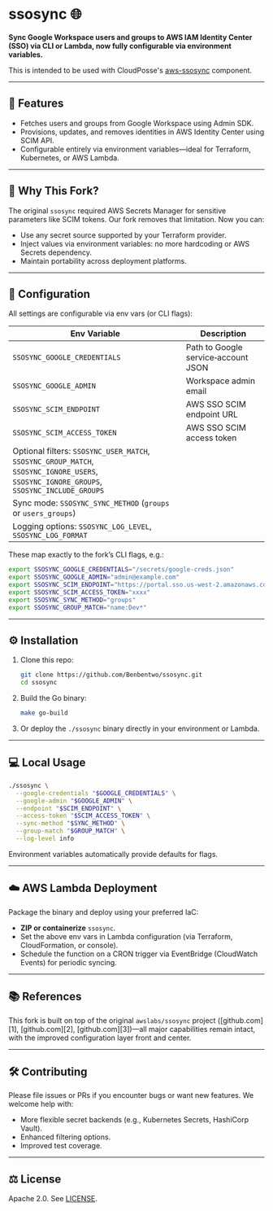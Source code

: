 # ssosync 🌐

**Sync Google Workspace users and groups to AWS IAM Identity Center (SSO) via CLI or Lambda, now fully configurable via environment variables.**

This is intended to be used with CloudPosse's [aws-ssosync](https://github.com/cloudposse-terraform-components/aws-ssosync) component.

---

## 🚀 Features

- Fetches users and groups from Google Workspace using Admin SDK.
- Provisions, updates, and removes identities in AWS Identity Center using SCIM API.
- Configurable entirely via environment variables—ideal for Terraform, Kubernetes, or AWS Lambda.

---

## 🔧 Why This Fork?

The original `ssosync` required AWS Secrets Manager for sensitive parameters like SCIM tokens. Our fork removes that limitation. Now you can:

- Use any secret source supported by your Terraform provider.
- Inject values via environment variables: no more hardcoding or AWS Secrets dependency.
- Maintain portability across deployment platforms.

---

## 📌 Configuration

All settings are configurable via env vars (or CLI flags):

| Env Variable                                                                                                                             | Description                         |
| ---------------------------------------------------------------------------------------------------------------------------------------- | ----------------------------------- |
| `SSOSYNC_GOOGLE_CREDENTIALS`                                                                                                             | Path to Google service‑account JSON |
| `SSOSYNC_GOOGLE_ADMIN`                                                                                                                   | Workspace admin email               |
| `SSOSYNC_SCIM_ENDPOINT`                                                                                                                  | AWS SSO SCIM endpoint URL           |
| `SSOSYNC_SCIM_ACCESS_TOKEN`                                                                                                              | AWS SSO SCIM access token           |
| Optional filters: `SSOSYNC_USER_MATCH`, `SSOSYNC_GROUP_MATCH`, `SSOSYNC_IGNORE_USERS`, `SSOSYNC_IGNORE_GROUPS`, `SSOSYNC_INCLUDE_GROUPS` |                                     |
| Sync mode: `SSOSYNC_SYNC_METHOD` (`groups` or `users_groups`)                                                                            |                                     |
| Logging options: `SSOSYNC_LOG_LEVEL`, `SSOSYNC_LOG_FORMAT`                                                                               |                                     |

These map exactly to the fork’s CLI flags, e.g.:

```bash
export SSOSYNC_GOOGLE_CREDENTIALS="/secrets/google-creds.json"
export SSOSYNC_GOOGLE_ADMIN="admin@example.com"
export SSOSYNC_SCIM_ENDPOINT="https://portal.sso.us-west-2.amazonaws.com/scim/v2"
export SSOSYNC_SCIM_ACCESS_TOKEN="xxxx"
export SSOSYNC_SYNC_METHOD="groups"
export SSOSYNC_GROUP_MATCH="name:Dev*"
```

---

## ⚙️ Installation

1. Clone this repo:

   ```bash
   git clone https://github.com/Benbentwo/ssosync.git
   cd ssosync
   ```

2. Build the Go binary:

   ```bash
   make go-build
   ```

3. Or deploy the `./ssosync` binary directly in your environment or Lambda.

---

## 💻 Local Usage

```bash
./ssosync \
  --google-credentials "$GOOGLE_CREDENTIALS" \
  --google-admin "$GOOGLE_ADMIN" \
  --endpoint "$SCIM_ENDPOINT" \
  --access-token "$SCIM_ACCESS_TOKEN" \
  --sync-method "$SYNC_METHOD" \
  --group-match "$GROUP_MATCH" \
  --log-level info
```

Environment variables automatically provide defaults for flags.

---

## ☁️ AWS Lambda Deployment

Package the binary and deploy using your preferred IaC:

- **ZIP or containerize** `ssosync`.
- Set the above env vars in Lambda configuration (via Terraform, CloudFormation, or console).
- Schedule the function on a CRON trigger via EventBridge (CloudWatch Events) for periodic syncing.

---

## 📚 References

This fork is built on top of the original `awslabs/ssosync` project ([github.com][1], [github.com][2], [github.com][3])—all major capabilities remain intact, with the improved configuration layer front and center.

---

## 🛠️ Contributing

Please file issues or PRs if you encounter bugs or want new features. We welcome help with:

- More flexible secret backends (e.g., Kubernetes Secrets, HashiCorp Vault).
- Enhanced filtering options.
- Improved test coverage.

---

## ⚖️ License

Apache 2.0. See [LICENSE](LICENSE).
